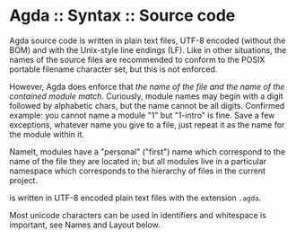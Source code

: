# Agda :: Syntax :: Source code

Agda source code is written in plain text files, UTF-8 encoded (without the BOM) and with the Unix-style line endings (LF). Like in other situations, the names of the source files are recommended to conform to the POSIX portable filename character set, but this is not enforced.

However, Agda does enforce that *the name of the file and the name of the contained module match*. Curiously, module names may begin with a digit followed by alphabetic chars, but the name cannot be all digits. Confirmed example: you cannot name a module "1" but "1-intro" is fine. Save a few exceptions, whatever name you give to a file, just repeat it as the name for the module within it.

Namelt, modules have a "personal" ("first") name which correspond to the name of the file they are located in; but all modules live in a particular namespace which corresponds to the hierarchy of files in the current project.



is written in UTF-8 encoded plain text files with the extension `.agda`.

Most unicode characters can be used in identifiers and whitespace is important, see Names and Layout below.
